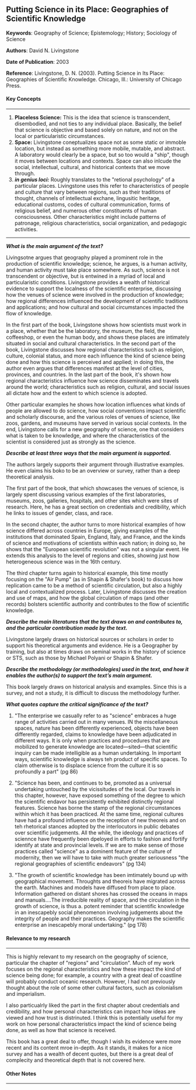 ## Putting Science in its Place: Geographies of Scientific Knowledge

**Keywords**:  Geography of Science; Epistemology; History; Sociology of Science

**Authors**: David N. Livingstone

**Date of Publication**: 2003

**Reference**: Livingstone, D. N. (2003). Putting Science in Its Place: Geographies of Scientific Knowledge. Chicago, Ill.: University of Chicago Press.


#### Key Concepts
----


1. **Placeless Science:** This is the idea that science is transcendent, disembodied, and not ties to any individual place. Basically, the belief that science is objective and based solely on nature, and not on the local or particularistic circumstances. 
2. **Space:** Livingstone coneptualizes space not as some static or immoble location, but instead as something more mobile, mutable, and abstract. A laboratory would clearly be a space, but so too would a "ship", though it moves between locations and contexts. Space can also inlcude the social, intellectual, cultural, and historical contexts that we move through. 
3. ***in genius loci:*** Roughly translates to the "retional psychology" of a particular places. Livingstone uses this refer to characteristics of people and culture that vary between regions, such as their traditions of thought, channels of intellectual exchane, lingusitic heritage, educational customs, codes of cultural communication, forms of religious belief, and numerous other constituents of human consciousness. Other characteristics might include patterns of patronage, religious characteristics, social organization, and pedagogic activities. 

----

***What is the main argument of the text?***

Livingsotne argues that geography played a prominent role in the production of scientific knowledge; science, he argues, is a human activity, and human activity must take place somewhere. As such, science is not transcendent or objective, but is entwined in a myriad of local and particularistic conditions. Livingstone provides a wealth of historical evidence to support the localness of the scientific enterprise, discussing how the venues of science were involved in the production of knowledge; how regional differences influenced the development of scientific traditions and applications; and how cultural and social circumstances impacted the flow of knowledge.

In the first part of the book, Livingstone shows how scientists must work in a place, whether that be the laboratory, the museum, the field, the coffeeshop, or even the human body, and shows these places are intimately situated in social and cultural characteristics. In the second part of the book, Livingstone discusses how regional characteristics such as religion, culture, colonial status, and more each influence the kind of science being done and how this science is perceived and applied; in doing this, the author even argues that differences manifest at the level of cities, provinces, and countries. In the last part of the book, it's shown how regional characteristics influence how science disseminates and travels around the world; characteristics such as religion, cultural, and social issues all dictate how and the extent to which science is adopted.

Other particular examples he shows how location influences what kinds of people are allowed to do science, how social conventions impact scientific and scholarly discourse, and the various roles of venues of science, like zoos, gardens, and museums have served in various social contexts. In the end, Livingstone calls for a new geography of science, one that considers what is taken to be knowledge, and where the characteristics of the scientist is considered just as strongly as the science.


***Describe at least three ways that the main argument is supported.***

The authors largely supports their argument through illustrative examples. He even claims his boko to be an overview or survey, rather than a deep theoretical analysis.

The first part of the book, that which showcases the venues of science, is largely spent discussing various examples of the first laboratories, museums, zoos, galleries, hospitals, and other sites which were sites of research. Here, he has a great section on credentials and credibility, which he links to issues of gender, class, and race.

In the second chapter, the author turns to more historical examples of how science differed across countries in Europe, giving examples of the institutions that dominated Spain, England, Italy, and France, and the kinds of science and motivations of scientists within each nation; in doing so, he shows that the "European scientific revolution" was not a singular event. He extends this analysis to the level of regions and cities, showing just how heterogeneous science was in the 16th century.

The third chapter turns again to historical example, this time mostly focusing on the "Air Pump" (as in  Shapin & Shafer's book) to discuss how replication came to be a method of scientific circulation, but also a highly local and contextualized process. Later, Livingstone discusses the creation and use of maps, and how the global circulation of maps (and other records) bolsters scientific authority and contributes to the flow of scientific knowledge.


***Describe the main literatures that the text draws on and contributes to, and the particular contribution made by the text.***

Livingstone largely draws on historical sources or scholars in order to support his theoretical arguments and evidence. He is a Geographer by training, but also at times draws on seminal works in the history of science or STS, such as those by Michael Polyani or Shapin & Shafer. 


***Describe the methodology (or methodologies) used in the text, and how it enables the author(s) to support the text’s main argument.***

This book largely draws on historical analysis and examples. Since this is a survey, and not a study, it is difficult to discuss the methodology further. 


***What quotes capture the critical significance of the text?***

1. "The enterprise we casually refer to as "science" embraces a huge range of activities carried out in many venues. IN the miscellaneous spaces, nature has been differently experienced, objects have been differently regarded, claims to knowledge have been adjudicated in different ways. It is only when practices and procedures that are mobilized to generate knowledge are located—sited—that scientific inquiry can be made intelligible as a human undertaking. In important ways, scientific knowledge is always teh product of specific spaces. To claim otherwise is to displace science from the culture it is so profoundly a part" (pg 86)

2. "Science has been, and continues to be, promoted as a universal undertaking untouched by the vicissitudes of the local. Our travels in this chapter, however, have exposed something of the degree to which the scientific endavor has persistently exhibited distinctly regional features. Science has borne the stamp of the regional circumstances within which it has been practiced. At the same time, regional cultures have had a profound influence on the reception of new theoreis and on teh rhetorical stances adopted by the interlocutors in public debates over scientific judgements. All the while, the ideology and practices of sciennce have frequently been dpeloyed in efforts to fashion and fortify identify at state and provincial levels. If we are to make sense of those practices called "science" as a dominent feature of the culture of modernity, then we will have to take with much greater seriousness "the regional geographies of scientific endeavors" (pg 134)

3. "The growth of scientific knowledge has been imtimately bound up with geographical movement. Throughts and theoreis have migrated across the earth. Machines and models have diffused from place to place. Information gathered on distant shores has crossed the oceans in maps and manuals....The irreducible reality of space, and the circulation in the growth of science, is thus a. potent reminder that scientific knowledge in an inescapebly social phenomenon involving judgements about the integrity of people and their practices. Geography makes the scientific enterprise an inescapebly moral undertaking." (pg 178)


#### Relevance to my research
----

This is highly relevant to my research on the geography of science, particular the chapter of "regions" and "circulation". Much of my work focuses on the regional characteristics and how these impact the kind of science being done; for example, a country with a great deal of coastline will probably conduct oceanic research. However, I had not previously thought about the role of some other cultural factors, such as colonialism and imperialism. 

I also particualrly liked the part in the first chapter about credentials and credibility, and how personal characteristics can impact how ideas are viewed and how trust is distrinuted. I think this is potentially useful for my work on how personal characteristics impact the kind of science being done, as well as how that science is received. 

This book has a great deal to offer, though I wish its evidence were more recent and its content mroe in-depth. As it stands, it makes for a nice survey and has a wealth of decent quotes, but there is a great deal of complecity and theoretical depth that is not covered here. 


#### Other Notes
----



